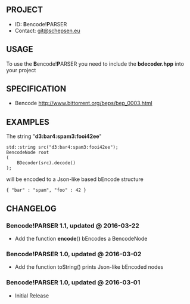 ## PROJECT ##

* ID: **B**encode!**P**ARSER
* Contact: git@schepsen.eu

## USAGE ##

To use the **B**encode!**P**ARSER you need to include the **bdecoder.hpp** into your project

## SPECIFICATION ##

* Bencode http://www.bittorrent.org/beps/bep_0003.html

## EXAMPLES ##

The string "**d3:bar4:spam3:fooi42ee**"
```
std::string src("d3:bar4:spam3:fooi42ee");
BencodeNode root
(
    BDecoder(src).decode()
);
```
will be encoded to a Json-like based bEncode structure
```
{ "bar" : "spam", "foo" : 42 }
```

## CHANGELOG ##

### Bencode!PARSER 1.1, updated @ 2016-03-22 ###

* Add the function **encode**() bEncodes a BencodeNode

### Bencode!PARSER 1.0, updated @ 2016-03-02 ###

* Add the function toString() prints Json-like bEncoded nodes

### Bencode!PARSER 1.0, updated @ 2016-03-01 ###

* Initial Release
